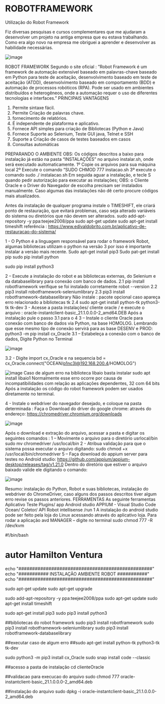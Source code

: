 # ROBOTFRAMEWORK
Utilização do Robot Framework  

Fiz diversas pesquisas e cursos complementares que me ajudaram a desenvolver um projeto na antiga empresa que eu estava trabalhando. Como era algo novo na empresa me obriguei a aprender e desenvolver as habilidade necessárias.

![image](https://user-images.githubusercontent.com/16406050/147835594-db26d48b-43ea-4125-8831-f24d5c3c07d8.png)


ROBOT FRAMEWORK
Segundo o site oficial : ”Robot Framework é um framework de automação extensível
baseado em palavras-chave baseado em Python para teste de aceitação, desenvolvimento
baseado em teste de aceitação (ATDD), desenvolvimento baseado em comportamento (BDD) e
automação de processos robóticos (RPA). Pode ser usado em ambientes distribuídos e
heterogêneos, onde a automação requer o uso de diferentes tecnologias e interfaces.”
PRINCIPAIS VANTAGENS
1. Permite sintaxe fácil.
2. Permite Criação de palavras chave.
3. fornecimento de relatórios.
4. É independente de plataforma e aplicativo.
5. Fornece API simples para criação de Bibliotecas (Python e Java)
6. Fornece Suporte ao Selenium, Teste GUI java, Telnet e SSH
7. Suporte a Criação de casos de testes baseados em casos
8. Consultas automáticas


PREPARANDO O AMBIENTE
OBS: Os códigos descritos a baixo para instalação já estão na pasta “INSTALAÇÕES” no
arquivo instalar.sh, onde será executado auitomaticamente.
1º Copie os arquivos para sua máquina local
2º Execute o comando “SUDO CHMOD 777 instacao.sh
3º execute o comando sudo ./ instalacao.sh
Em seguida aguar a instalação, e tecle S quando pedir autorização para executar as
instalações;
OBS: o Cliente Oracle e o Driver do Navegador de escolha precisam ser instalados
manualmente. Caso algumas das instalações não dê certo procure códigos mais
atualizados.

Antes da instalação de qualquer programa instale o TIMESHIFT, ele criará ponto de restauração,
que evitará problemas, caso seja alterado variáveis do sistema ou diretórios que não devem ser
alterados.
sudo add-apt-repository -y ppa:teejee2008/ppa
sudo apt-get update
sudo apt-get install timeshift
referência :
https://www.edivaldobrito.com.br/aplicativo-de-restauracao-do-sistema/

1 - O Python é a linguagem responsável para rodar o framework Robot, algumas bibliotecas
utilizam o python na versão 3 por isso é importante instalar a versão mais recente.
Sudo apt-get install pip3
Sudo pat-get install pip
sudo pip install python

sudo pip install python3

2 – Execute a instalação do robot e as bibliotecas externas, do Selenium e da
databaselibrary para conexão com banco de dados.
2.1 pip install robotframework
verifique se foi instalado corretamente robot --version
2.2 pip3 install robotframework-seleniumlibrary
2.3 pip3 install robotframework-databaselibrary
Não instale : pacote opcional caso apareça erro relacionado a bibliotecas tk
2.4 sudo apt-get install python-tk python3-tk tk-dev
3 - Acesse a pasta instalações/ cliente oracle /
e execute o arquivo : oracle-instantclient-basic_21.1.0.0.0-2_amd64.DEB
Após a instalação pule o passo 3.1 para o 4
3 – Instale o cliente Oracle para conexão com banco de dados via Python, na base
HOMOLOG. Lembrando que esse mesmo tipo de conexão servirá para as base DESENV e
PROD:
python3 -m pip install cx_Oracle
3.1 – Estabeleça a conexão com o banco de dados, Digite Python no Terminal

![image](https://user-images.githubusercontent.com/16406050/147835609-62b5af8c-d2e1-4dc4-84c7-5397a07f5dfe.png)

3.2 - Digite import cx_Oracle e na sequencia
bd = cx_Oracle.connect("OCEAN/p1nc3l@192.168.200.4/HOMOLOG")

![image](https://user-images.githubusercontent.com/16406050/147835613-7240bc71-854a-480e-911c-a86637159a44.png)
Caso de algum erro na biblioteca libaio basta instalar sudo apt install libaio1
Normalmente esse erro ocorre por causa de incompatibilidades com relação as aplicações dependentes, 32 com 64 bits
Após a instalação os código do robot framework podem ser usados diretamente no terminal.

4 - Instale o webdriver do navegador desejado, e coloque na pasta determinada :
Faça o Download do driver do google chrome: através do endereço:
https://chromedriver.chromium.org/downloads

![image](https://user-images.githubusercontent.com/16406050/147835626-c564ad8c-52ee-4e02-bc41-03f3e8ee0cc6.png)


Após o download e extração do arquivo, acessar a pasta e digitar os seguintes
comandos :
1 – Movimente o arquivo para o diretório usrlocal/bin
sudo mv chromedriver /usr/local/bin
2 - Atribua validação para que o sistema possa executar o arquivo digitando:
sudo chmod +x /usr/local/bin/chromedriver
5 – Faça download do appium server para testes no Android studio:
https://github.com/appium/appium-desktop/releases/tag/v1.21.0
Dentro do diretório que estiver o arquivo baixado valide ele digitando o comando:


![image](https://user-images.githubusercontent.com/16406050/147835636-0a43c4ac-108d-4c52-901c-3ab787cf0453.png)

Resumo: instalação do Python, Robot e suas bibliotecas, instalação do webdriver do
ChromeDriver, caso alguns dos passos descritos tiver algum erro revise os passos
anteriores.
FERRAMENTAS
As seguinte ferramentas
Aplicativo Teste Plugins/ app
Android studio APPIUM -
Visual Studio Code Ocean/ Coletor/ API Robot intellisense /run
1 A instalação do android studio pode ser feito pela loja do Linux acessando através do
aplicativo loja.
Para rodar a aplicação avd MANAGER – digite no terminal
sudo chmod 777 -R /dev/kvm



#!/bin/bash
# autor Hamilton Ventura

echo "#################################################"
echo "########### INSTALAÇÃO AMBIENTE ROBOT ###########"
echo "#################################################"

sudo apt-get update
sudo apt-get upgrade

sudo add-apt-repository -y ppa:teejee2008/ppa
sudo apt-get update
sudo apt-get install timeshift

sudo apt-get install pip3
sudo pip3 install python3

##bibliotecas do robot framework 
sudo pip3 install robotframework
sudo pip3 install robotframework-seleniumlibrary
sudo pip3 install robotframework-databaselibrary

##executar caso de algum erro 
##sudo apt-get install python-tk python3-tk tk-dev

sudo python3 -m pip3 install cx_Oracle
sudo snap install code --classic

##acesso a pasta de instalação 
cd clienteOracle

##validacao para execucao do arquivo 
sudo chmod 777 oracle-instantclient-basic_21.1.0.0.0-2_amd64.deb

##instalação do arquivo 
sudo dpkg -i oracle-instantclient-basic_21.1.0.0.0-2_amd64.deb





